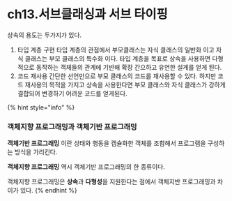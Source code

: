 # ch13.서브클래싱과 서브 타이핑

상속의 용도는 두가지가 있다.

1. 타입 계층 구현 타입 계층의 관점에서 부모클래스는 자식 클래스의 일반화 이고 자식 클래스는 부모 클래스의 특수화 이다. 타입 계층을 목표로 상속을 사용하면 다형적으로 동작하는 객체들의 관계에 기반해 확장 간으하고 유연한 설계를 얻게 된다.
2. 코드 재사용 간단한 선언만으로 부모 클래스의 코드를 재사용할 수 있다. 하지만 코드 재사용의 목적을 가지고 상속을 사용한다면 부모 클래스와 자식 클래스가 강하게 결합되어 변경하기 어려운 코드를 얻게된다.

{% hint style="info" %}
### 객체지향 프로그래밍과 객체기반 프로그래밍

**객체기반 프로그래밍** 이란 상태와 행동을 캡슐화한 객체를 조합해서 프로그램을 구성하는 방식을 가리킨다.

**객체지향 프로그래밍** 역시 객체기반 프로그래밍의 한 종류이다.

객체지향 프로그래밍은 **상속**과 **다형성**을 지원한다는 점에서 객체지반 프로그래밍과 차이가 있다.
{% endhint %}





